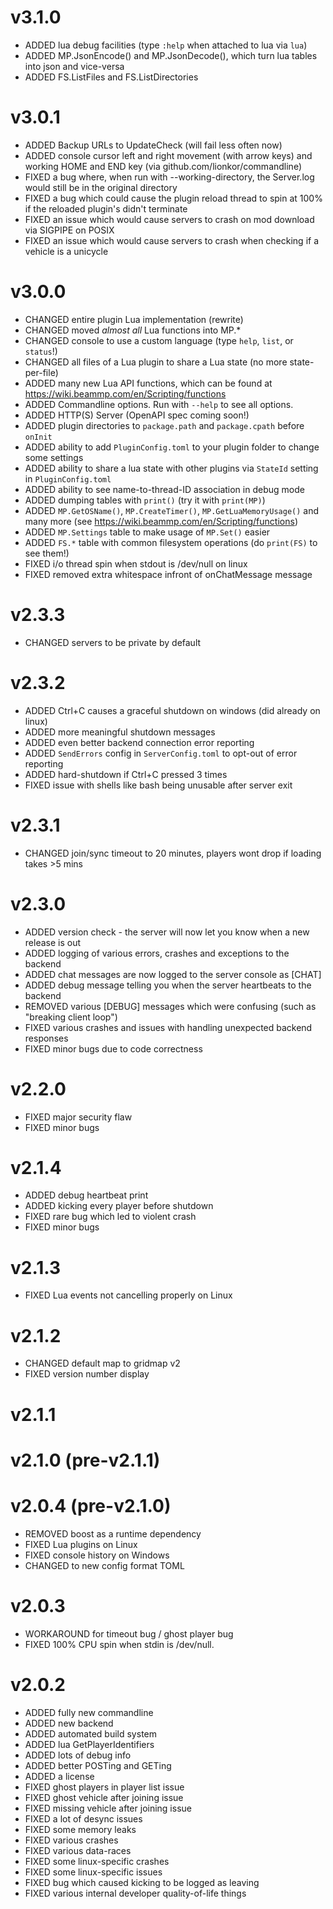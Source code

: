 # v3.1.0

- ADDED lua debug facilities (type `:help` when attached to lua via `lua`)
- ADDED MP.JsonEncode() and MP.JsonDecode(), which turn lua tables into json and vice-versa
- ADDED FS.ListFiles and FS.ListDirectories

# v3.0.1

- ADDED Backup URLs to UpdateCheck (will fail less often now)
- ADDED console cursor left and right movement (with arrow keys) and working HOME and END key (via github.com/lionkor/commandline)
- FIXED a bug where, when run with --working-directory, the Server.log would still be in the original directory
- FIXED a bug which could cause the plugin reload thread to spin at 100% if the reloaded plugin's didn't terminate
- FIXED an issue which would cause servers to crash on mod download via SIGPIPE on POSIX
- FIXED an issue which would cause servers to crash when checking if a vehicle is a unicycle

# v3.0.0

- CHANGED entire plugin Lua implementation (rewrite)
- CHANGED moved *almost all* Lua functions into MP.\*
- CHANGED console to use a custom language (type `help`, `list`, or `status`!)
- CHANGED all files of a Lua plugin to share a Lua state (no more state-per-file)
- ADDED many new Lua API functions, which can be found at <https://wiki.beammp.com/en/Scripting/functions>
- ADDED Commandline options. Run with `--help` to see all options.
- ADDED HTTP(S) Server (OpenAPI spec coming soon!)
- ADDED plugin directories to `package.path` and `package.cpath` before `onInit`
- ADDED ability to add `PluginConfig.toml` to your plugin folder to change some settings
- ADDED ability to share a lua state with other plugins via `StateId` setting in `PluginConfig.toml`
- ADDED ability to see name-to-thread-ID association in debug mode
- ADDED dumping tables with `print()` (try it with `print(MP)`)
- ADDED `MP.GetOSName()`, `MP.CreateTimer()`, `MP.GetLuaMemoryUsage()` and many more (see <https://wiki.beammp.com/en/Scripting/functions>)
- ADDED `MP.Settings` table to make usage of `MP.Set()` easier
- ADDED `FS.*` table with common filesystem operations (do `print(FS)` to see them!)
- FIXED i/o thread spin when stdout is /dev/null on linux
- FIXED removed extra whitespace infront of onChatMessage message

# v2.3.3

- CHANGED servers to be private by default

# v2.3.2

- ADDED Ctrl+C causes a graceful shutdown on windows (did already on linux)
- ADDED more meaningful shutdown messages
- ADDED even better backend connection error reporting
- ADDED `SendErrors` config in `ServerConfig.toml` to opt-out of error reporting
- ADDED hard-shutdown if Ctrl+C pressed 3 times
- FIXED issue with shells like bash being unusable after server exit

# v2.3.1

- CHANGED join/sync timeout to 20 minutes, players wont drop if loading takes >5 mins

# v2.3.0

- ADDED version check - the server will now let you know when a new release is out
- ADDED logging of various errors, crashes and exceptions to the backend
- ADDED chat messages are now logged to the server console as [CHAT]
- ADDED debug message telling you when the server heartbeats to the backend
- REMOVED various [DEBUG] messages which were confusing (such as "breaking client loop")
- FIXED various crashes and issues with handling unexpected backend responses
- FIXED minor bugs due to code correctness

# v2.2.0

- FIXED major security flaw
- FIXED minor bugs

# v2.1.4

- ADDED debug heartbeat print
- ADDED kicking every player before shutdown
- FIXED rare bug which led to violent crash
- FIXED minor bugs

# v2.1.3

- FIXED Lua events not cancelling properly on Linux

# v2.1.2

- CHANGED default map to gridmap v2
- FIXED version number display

# v2.1.1
# v2.1.0 (pre-v2.1.1)
# v2.0.4 (pre-v2.1.0)

- REMOVED boost as a runtime dependency
- FIXED Lua plugins on Linux
- FIXED console history on Windows
- CHANGED to new config format TOML

# v2.0.3

- WORKAROUND for timeout bug / ghost player bug
- FIXED 100% CPU spin when stdin is /dev/null.

# v2.0.2

- ADDED fully new commandline
- ADDED new backend
- ADDED automated build system
- ADDED lua GetPlayerIdentifiers
- ADDED lots of debug info
- ADDED better POSTing and GETing
- ADDED a license
- FIXED ghost players in player list issue
- FIXED ghost vehicle after joining issue
- FIXED missing vehicle after joining issue
- FIXED a lot of desync issues
- FIXED some memory leaks
- FIXED various crashes
- FIXED various data-races
- FIXED some linux-specific crashes
- FIXED some linux-specific issues
- FIXED bug which caused kicking to be logged as leaving
- FIXED various internal developer quality-of-life things

